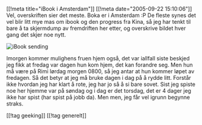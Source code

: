 [[!meta  title="iBook i Amsterdam"]]
[[!meta  date="2005-09-22 15:10:06"]]
Vel, overskriften sier det meste. Boka er i Amsterdam :P De fleste synes det vel blir litt mye mas om ibook og den progress fra Kina, så jeg har tenkt til bare å ta skjermdump av fremdriften her etter, og overskrive bildet hver gang det skjer noe nytt.

<img src="http://stuff.sakarias.net/ibooksending.png" alt="iBook sending"  />

Imorgen kommer mulighens fruen hjem også, det var iallfall siste beskjed jeg fikk at fredag var dagen hun kom hjem, det kan forandre seg. Men hun må være på Rimi lørdag morgen 0800, så jeg antar at hun kommer løpet av fredagen. Så det betyr at jeg må bruke dagen i dag på å rydde litt. Forstår ikke hvordan jeg har klart å rote, jeg har jo så å si bare sovet. Sist jeg spiste noe her hjemme var på søndag og i dag er det torsdag, det er 4 dager jeg ikke har spist (har spist på jobb da). Men men, jeg får vel igrunn begynne straks.

[[!tag  geeking]]
[[!tag  generelt]]
